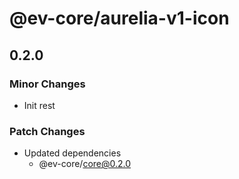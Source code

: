 # @ev-core/aurelia-v1-icon

## 0.2.0

### Minor Changes

- Init rest

### Patch Changes

- Updated dependencies
  - @ev-core/core@0.2.0
